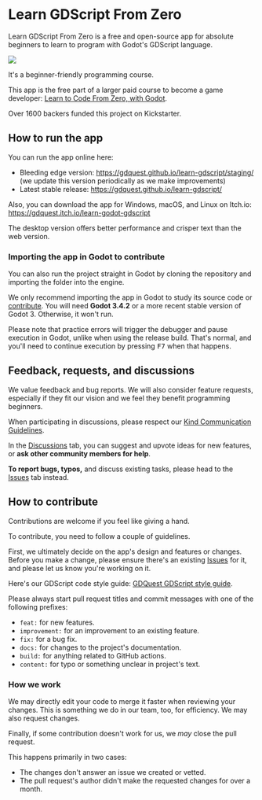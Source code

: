 # Learn GDScript From Zero

Learn GDScript From Zero is a free and open-source app for absolute beginners to learn to program with Godot's GDScript language.

![](app-practice-screen.png)

It's a beginner-friendly programming course.

This app is the free part of a larger paid course to become a game developer: [Learn to Code From Zero, with Godot](https://gdquest.mavenseed.com/courses/learn-to-code-from-zero-with-godot).

Over 1600 backers funded this project on Kickstarter.

## How to run the app

You can run the app online here:

- Bleeding edge version: https://gdquest.github.io/learn-gdscript/staging/ (we update this version periodically as we make improvements)
- Latest stable release: https://gdquest.github.io/learn-gdscript/

Also, you can download the app for Windows, macOS, and Linux on Itch.io: https://gdquest.itch.io/learn-godot-gdscript

The desktop version offers better performance and crisper text than the web version.

### Importing the app in Godot to contribute

You can also run the project straight in Godot by cloning the repository and importing the folder into the engine.

We only recommend importing the app in Godot to study its source code or [contribute](#how-to-contribute). You will need **Godot 3.4.2** or a more recent stable version of Godot 3. Otherwise, it won't run.

Please note that practice errors will trigger the debugger and pause execution in Godot, unlike when using the release build. That's normal, and you'll need to continue execution by pressing <kbd>F7</kbd> when that happens.

## Feedback, requests, and discussions

We value feedback and bug reports. We will also consider feature requests, especially if they fit our vision and we feel they benefit programming beginners.

When participating in discussions, please respect our [Kind Communication Guidelines](https://www.gdquest.com/docs/guidelines/best-practices/communication/).

In the [Discussions](https://github.com/GDQuest/learn-gdscript/discussions) tab, you can suggest and upvote ideas for new features, or **ask other community members for help**.

**To report bugs, typos,** and discuss existing tasks, please head to the [Issues](issues) tab instead.

## How to contribute

Contributions are welcome if you feel like giving a hand.

To contribute, you need to follow a couple of guidelines.

First, we ultimately decide on the app's design and features or changes. Before you make a change, please ensure there's an existing [Issues](https://github.com/GDQuest/learn-gdscript/issues) for it, and please let us know you're working on it. 

Here's our GDScript code style guide: [GDQuest GDScript style guide](https://www.gdquest.com/docs/guidelines/best-practices/godot-gdscript/).

Please always start pull request titles and commit messages with one of the following prefixes:

- `feat:` for new features.
- `improvement:` for an improvement to an existing feature.
- `fix:` for a bug fix.
- `docs:` for changes to the project's documentation.
- `build:` for anything related to GitHub actions.
- `content:` for typo or something unclear in project's text.

### How we work

We may directly edit your code to merge it faster when reviewing your changes. This is something we do in our team, too, for efficiency. We may also request changes.

Finally, if some contribution doesn't work for us, we _may_ close the pull request. 

This happens primarily in two cases:

- The changes don't answer an issue we created or vetted.
- The pull request's author didn't make the requested changes for over a month.
